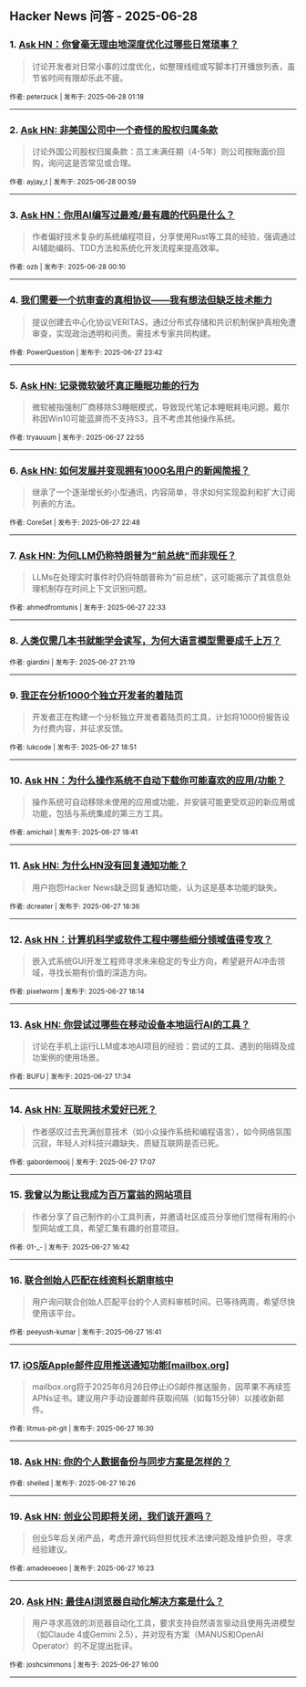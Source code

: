 ## Hacker News 问答 - 2025-06-28


### 1. [Ask HN：你曾毫无理由地深度优化过哪些日常琐事？](https://news.ycombinator.com/item?id=44401657)
> 讨论开发者对日常小事的过度优化，如整理线缆或写脚本打开播放列表，虽节省时间有限却乐此不疲。

<sub>作者: peterzuck | 发布于: 2025-06-28 01:18</sub>

---

### 2. [Ask HN: 非美国公司中一个奇怪的股权归属条款](https://news.ycombinator.com/item?id=44401597)
> 讨论外国公司股权归属条款：员工未满任期（4-5年）则公司按账面价回购，询问这是否常见或合理。

<sub>作者: ayjay_t | 发布于: 2025-06-28 00:59</sub>

---

### 3. [Ask HN：你用AI编写过最难/最有趣的代码是什么？](https://news.ycombinator.com/item?id=44401416)
> 作者偏好技术复杂的系统编程项目，分享使用Rust等工具的经验，强调通过AI辅助编码、TDD方法和系统化开发流程来提高效率。

<sub>作者: ozb | 发布于: 2025-06-28 00:10</sub>

---

### 4. [我们需要一个抗审查的真相协议——我有想法但缺乏技术能力](https://news.ycombinator.com/item?id=44401288)
> 提议创建去中心化协议VERITAS，通过分布式存储和共识机制保护真相免遭审查，实现政治透明和问责。需技术专家共同构建。

<sub>作者: PowerQuestion | 发布于: 2025-06-27 23:42</sub>

---

### 5. [Ask HN: 记录微软破坏真正睡眠功能的行为](https://news.ycombinator.com/item?id=44401039)
> 微软被指强制厂商移除S3睡眠模式，导致现代笔记本睡眠耗电问题。戴尔称因Win10可能蓝屏而不支持S3，且不考虑其他操作系统。

<sub>作者: tryauuum | 发布于: 2025-06-27 22:55</sub>

---

### 6. [Ask HN: 如何发展并变现拥有1000名用户的新闻简报？](https://news.ycombinator.com/item?id=44400994)
> 继承了一个逐渐增长的小型通讯，内容简单，寻求如何实现盈利和扩大订阅列表的方法。

<sub>作者: CoreSet | 发布于: 2025-06-27 22:48</sub>

---

### 7. [Ask HN: 为何LLM仍称特朗普为"前总统"而非现任？](https://news.ycombinator.com/item?id=44400885)
> LLMs在处理实时事件时仍将特朗普称为"前总统"，这可能揭示了其信息处理机制存在时间上下文识别问题。

<sub>作者: ahmedfromtunis | 发布于: 2025-06-27 22:33</sub>

---

### 8. [人类仅需几本书就能学会读写，为何大语言模型需要成千上万？](https://news.ycombinator.com/item?id=44400339)

<sub>作者: giardini | 发布于: 2025-06-27 21:19</sub>

---

### 9. [我正在分析1000个独立开发者的着陆页](https://news.ycombinator.com/item?id=44399258)
> 开发者正在构建一个分析独立开发者着陆页的工具，计划将1000份报告设为付费内容，并征求反馈。

<sub>作者: lukcode | 发布于: 2025-06-27 18:51</sub>

---

### 10. [Ask HN：为什么操作系统不自动下载你可能喜欢的应用/功能？](https://news.ycombinator.com/item?id=44399166)
> 操作系统可自动移除未使用的应用或功能，并安装可能更受欢迎的新应用或功能，包括与系统集成的第三方工具。

<sub>作者: amichail | 发布于: 2025-06-27 18:41</sub>

---

### 11. [Ask HN: 为什么HN没有回复通知功能？](https://news.ycombinator.com/item?id=44399133)
> 用户抱怨Hacker News缺乏回复通知功能，认为这是基本功能的缺失。

<sub>作者: dcreater | 发布于: 2025-06-27 18:36</sub>

---

### 12. [Ask HN：计算机科学或软件工程中哪些细分领域值得专攻？](https://news.ycombinator.com/item?id=44398984)
> 嵌入式系统GUI开发工程师寻求未来稳定的专业方向，希望避开AI冲击领域，寻找长期有价值的深造方向。

<sub>作者: pixelworm | 发布于: 2025-06-27 18:14</sub>

---

### 13. [Ask HN: 你尝试过哪些在移动设备本地运行AI的工具？](https://news.ycombinator.com/item?id=44398679)
> 讨论在手机上运行LLM或本地AI项目的经验：尝试的工具、遇到的阻碍及成功案例的使用场景。

<sub>作者: BUFU | 发布于: 2025-06-27 17:34</sub>

---

### 14. [Ask HN: 互联网技术爱好已死？](https://news.ycombinator.com/item?id=44398442)
> 作者感叹过去充满创意技术（如小众操作系统和编程语言），如今网络氛围沉寂，年轻人对科技兴趣缺失，质疑互联网是否已死。

<sub>作者: gabordemooij | 发布于: 2025-06-27 17:07</sub>

---

### 15. [我曾以为能让我成为百万富翁的网站项目](https://news.ycombinator.com/item?id=44398229)
> 作者分享了自己制作的小工具列表，并邀请社区成员分享他们觉得有用的小型网站或工具，希望汇集有趣的创意项目。

<sub>作者: 01-_- | 发布于: 2025-06-27 16:42</sub>

---

### 16. [联合创始人匹配在线资料长期审核中](https://news.ycombinator.com/item?id=44398220)
> 用户询问联合创始人匹配平台的个人资料审核时间，已等待两周，希望尽快使用该平台。

<sub>作者: peeyush-kumar | 发布于: 2025-06-27 16:41</sub>

---

### 17. [iOS版Apple邮件应用推送通知功能[mailbox.org]](https://news.ycombinator.com/item?id=44398136)
> mailbox.org将于2025年6月26日停止iOS邮件推送服务，因苹果不再续签APNs证书。建议用户手动设置邮件获取间隔（如每15分钟）以接收新邮件。

<sub>作者: litmus-pit-git | 发布于: 2025-06-27 16:30</sub>

---

### 18. [Ask HN: 你的个人数据备份与同步方案是怎样的？](https://news.ycombinator.com/item?id=44398101)

<sub>作者: shelled | 发布于: 2025-06-27 16:26</sub>

---

### 19. [Ask HN: 创业公司即将关闭，我们该开源吗？](https://news.ycombinator.com/item?id=44398065)
> 创业5年后关闭产品，考虑开源代码但担忧技术法律问题及维护负担，寻求经验建议。

<sub>作者: amadeoeoeo | 发布于: 2025-06-27 16:23</sub>

---

### 20. [Ask HN: 最佳AI浏览器自动化解决方案是什么？](https://news.ycombinator.com/item?id=44397833)
> 用户寻求高效的浏览器自动化工具，要求支持自然语言驱动且使用先进模型（如Claude 4或Gemini 2.5），并对现有方案（MANUS和OpenAI Operator）的不足提出批评。

<sub>作者: joshcsimmons | 发布于: 2025-06-27 16:00</sub>

---
